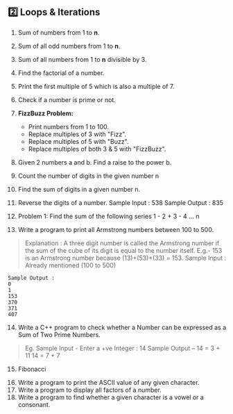 
## **2️⃣ Loops & Iterations** 
 
1. Sum of numbers from 1 to **n**.
2. Sum of all odd numbers from 1 to **n**.
3. Sum of all numbers from 1 to **n** divisible by 3. 
 
4. Find the factorial of a number.
5. Print the first multiple of 5 which is also a multiple of 7.
6. Check if a number is prime or not.
 
7. **FizzBuzz Problem:**
    - Print numbers from 1 to 100.
    - Replace multiples of 3 with "Fizz".
    - Replace multiples of 5 with "Buzz".
    - Replace multiples of both 3 & 5 with "FizzBuzz".
    
8. Given 2 numbers a and b. Find a raise to the power b.


9. Count the number of digits in the given number n
10. Find the sum of digits in a given number n.
11.  Reverse the digits of a number.
    Sample Input : 538
    Sample Output : 835


12. Problem 1: Find the sum of the following series
    1 - 2 + 3 - 4 ... n



13. Write a program to print all Armstrong numbers between 100 to 500.

>   Explanation : A three digit number is called the Armstrong number if the sum of the cube of its digit is equal to
    the number itself.
    E.g.- 153 is an Armstrong number because (13)+(53)+(33) = 153.
    Sample Input : Already mentioned (100 to 500)

    Sample Output :
    0
    1
    153
    370
    371
    407



14.  Write a C++ program to check whether a Number can be expressed as a Sum of Two Prime Numbers.
>   Eg. Sample Input - Enter a +ve Integer : 14
    Sample Output –
    14 = 3 + 11
    14 = 7 + 7


 
15. Fibonacci

<!-- pendings -->
16. Write a program to print the ASCII value of any given character.
17. Write a program to display all factors of a number.
18. Write a program to find whether a given character is a vowel or a
consonant.